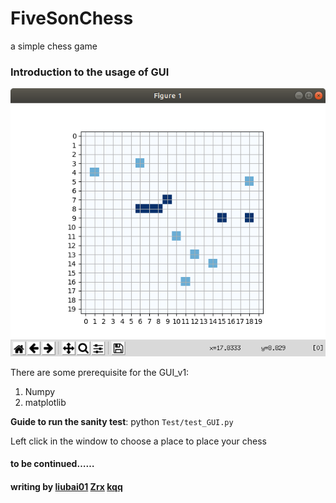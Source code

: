 # FiveSonChess
a simple chess game 

### Introduction to the usage of GUI

![gan test visuals](https://github.com/t871631092/FiveSonChess/blob/master/fig/GUI_v1.png)

There are some prerequisite for the GUI_v1:

1. Numpy
2. matplotlib

**Guide to run the sanity test**: python `Test/test_GUI.py`

Left click in the window to choose a place to place your chess



#### to be continued……

#### writing by [liubai01](https://github.com/liubai01)  [Zrx](https://github.com/Zrxrxrx)  [kqq](https://github.com/t871631092)
